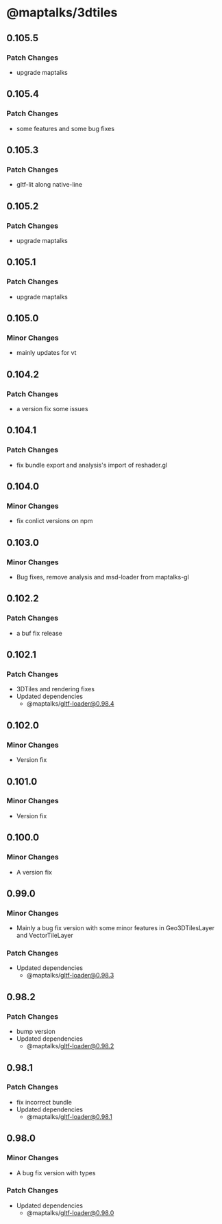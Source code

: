 # @maptalks/3dtiles

## 0.105.5

### Patch Changes

- upgrade maptalks

## 0.105.4

### Patch Changes

- some features and some bug fixes

## 0.105.3

### Patch Changes

- gltf-lit along native-line

## 0.105.2

### Patch Changes

- upgrade maptalks

## 0.105.1

### Patch Changes

- upgrade maptalks

## 0.105.0

### Minor Changes

- mainly updates for vt

## 0.104.2

### Patch Changes

- a version fix some issues

## 0.104.1

### Patch Changes

- fix bundle export and analysis's import of reshader.gl

## 0.104.0

### Minor Changes

- fix conlict versions on npm

## 0.103.0

### Minor Changes

- Bug fixes, remove analysis and msd-loader from maptalks-gl

## 0.102.2

### Patch Changes

- a buf fix release

## 0.102.1

### Patch Changes

- 3DTiles and rendering fixes
- Updated dependencies
  - @maptalks/gltf-loader@0.98.4

## 0.102.0

### Minor Changes

- Version fix

## 0.101.0

### Minor Changes

- Version fix

## 0.100.0

### Minor Changes

- A version fix

## 0.99.0

### Minor Changes

- Mainly a bug fix version with some minor features in Geo3DTilesLayer and VectorTileLayer

### Patch Changes

- Updated dependencies
  - @maptalks/gltf-loader@0.98.3

## 0.98.2

### Patch Changes

- bump version
- Updated dependencies
  - @maptalks/gltf-loader@0.98.2

## 0.98.1

### Patch Changes

- fix incorrect bundle
- Updated dependencies
  - @maptalks/gltf-loader@0.98.1

## 0.98.0

### Minor Changes

- A bug fix version with types

### Patch Changes

- Updated dependencies
  - @maptalks/gltf-loader@0.98.0
